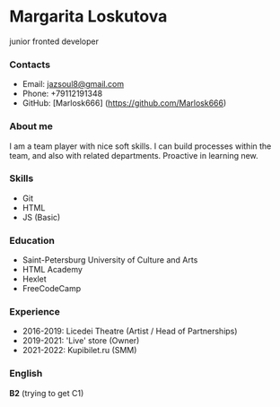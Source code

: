 # **Margarita Loskutova** 
junior fronted developer 


### Contacts
* Email: jazsoul8@gmail.com
* Phone: +79112191348
* GitHub: [Marlosk666] (https://github.com/Marlosk666)

### About me 
I am a team player with nice soft skills. I can build processes within the team, and also with related departments. Proactive in
learning new. 


### Skills 
* Git 
* HTML 
* JS (Basic)


### Education 
* Saint-Petersburg University of Culture and Arts 
* HTML Academy 
* Hexlet 
* FreeCodeCamp


### Experience 
* 2016-2019: Licedei Theatre (Artist / Head of Partnerships)
* 2019-2021: 'Live' store (Owner) 
* 2021-2022: Kupibilet.ru (SMM) 


### English 
**B2** (trying to get C1)